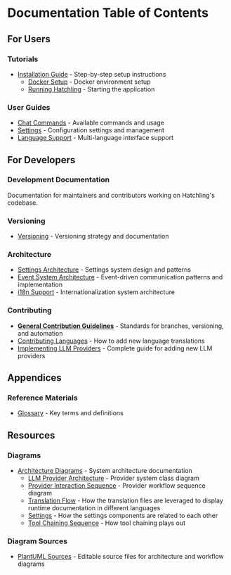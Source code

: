 # Documentation Table of Contents

## For Users

### Tutorials

- [Installation Guide](./articles/users/tutorials/Installation/) - Step-by-step setup instructions
  - [Docker Setup](./articles/users/tutorials/Installation/docker-ollama-setup.md) - Docker environment setup
  - [Running Hatchling](./articles/users/tutorials/Installation/running_hatchling.md) - Starting the application

### User Guides

- [Chat Commands](./articles/users/chat_commands.md) - Available commands and usage
- [Settings](./articles/users/settings.md) - Configuration settings and management
- [Language Support](./articles/users/language_support.md) - Multi-language interface support

## For Developers

### Development Documentation

Documentation for maintainers and contributors working on Hatchling's codebase.

### Versioning

- [Versioning](./articles/devs/versioning.md) - Versioning strategy and documentation

### Architecture

- [Settings Architecture](./articles/devs/settings_architecture.md) - Settings system design and patterns
- [Event System Architecture](./articles/devs/event_system_architecture.md) - Event-driven communication patterns and implementation
- [i18n Support](./articles/devs/i18n_support.md) - Internationalization system architecture

### Contributing

- [**General Contribution Guidelines**](./articles/devs/CONTRIBUTING.md) - Standards for branches, versioning, and automation
- [Contributing Languages](./articles/devs/contribution_guides/contributing_languages.md) - How to add new language translations
- [Implementing LLM Providers](./articles/devs/contribution_guides/implementing_llm_providers.md) - Complete guide for adding new LLM providers

## Appendices

### Reference Materials

- [Glossary](./articles/appendices/glossary.md) - Key terms and definitions

## Resources

### Diagrams

- [Architecture Diagrams](./resources/diagrams/export/) - System architecture documentation
  - [LLM Provider Architecture](./resources/diagrams/export/llm_provider_architecture.svg) - Provider system class diagram
  - [Provider Interaction Sequence](./resources/diagrams/export/provider_interaction_sequence.svg) - Provider workflow sequence diagram
  - [Translation Flow](./resources/diagrams/export/i18n_translation_flow.svg) - How the translation files are leveraged to display runtime documentation in different languages
  - [Settings](./resources/diagrams/export/settings_components_architecture.svg) - How the settings components are related to each other
  - [Tool Chaining Sequence](./resources/diagrams/export/tool_chaining_events_sequence_v2.svg) - How tool chaining plays out

### Diagram Sources

- [PlantUML Sources](./resources/diagrams/puml/) - Editable source files for architecture and workflow diagrams
